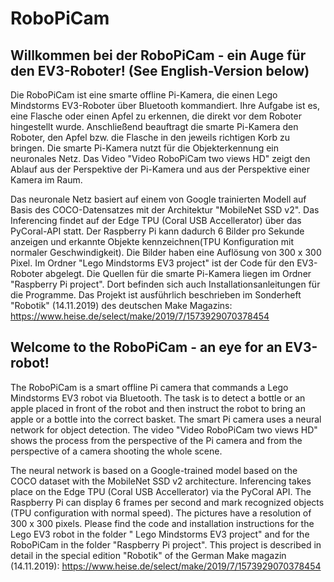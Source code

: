 # RoboPiCam

## Willkommen bei der RoboPiCam - ein Auge für den EV3-Roboter! (See English-Version below)

Die RoboPiCam ist eine smarte offline Pi-Kamera, die einen Lego Mindstorms EV3-Roboter über Bluetooth kommandiert. Ihre Aufgabe ist es, eine Flasche oder einen Apfel zu erkennen, die direkt vor dem Roboter hingestellt wurde. Anschließend beauftragt die smarte Pi-Kamera den Roboter, den Apfel bzw. die Flasche in den jeweils richtigen Korb zu bringen. Die smarte Pi-Kamera nutzt für die Objekterkennung ein neuronales Netz. Das Video "Video RoboPiCam two views HD" zeigt den Ablauf aus der Perspektive der Pi-Kamera und aus der Perspektive einer Kamera im Raum. 

Das neuronale Netz basiert auf einem von Google trainierten Modell auf Basis des COCO-Datensatzes mit der Architektur "MobileNet SSD v2". Das Inferencing findet auf der Edge TPU (Coral USB Accellerator) über das PyCoral-API statt. Der Raspberry Pi kann dadurch 6 Bilder pro Sekunde anzeigen und erkannte Objekte kennzeichnen(TPU Konfiguration mit normaler Geschwindigkeit). Die Bilder haben eine Auflösung von 300 x 300 Pixel. 
Im Ordner "Lego Mindstorms EV3 project" ist der Code für den EV3-Roboter abgelegt. Die Quellen für die smarte Pi-Kamera liegen im Ordner "Raspberry Pi project". Dort befinden sich auch Installationsanleitungen für die Programme. Das Projekt ist ausführlich beschrieben im Sonderheft "Robotik" (14.11.2019) des deutschen Make Magazins: https://www.heise.de/select/make/2019/7/1573929070378454

## Welcome to the RoboPiCam - an eye for an EV3-robot!

The RoboPiCam is a smart offline Pi camera that commands a Lego Mindstorms EV3 robot via Bluetooth. The task is to detect a bottle or an apple placed in front of the robot and then instruct the robot to bring an apple or a bottle into the correct basket. The smart Pi camera uses a neural network for object detection. The video "Video RoboPiCam two views HD" shows the process from the perspective of the Pi camera and from the perspective of a camera shooting the whole scene.

The neural network is based on a Google-trained model based on the COCO dataset with the MobileNet SSD v2 architecture. Inferencing takes place on the Edge TPU (Coral USB Accellerator) via the PyCoral API. The Raspberry Pi can display 6 frames per second and mark recognized objects (TPU configuration with normal speed). The pictures have a resolution of 300 x 300 pixels.
Please find the code and installation instructions for the Lego EV3 robot in the folder " Lego Mindstorms EV3 project" and for the RoboPiCam in the folder "Raspberry Pi project". This project is described in detail in the special edition "Robotik" of the German Make magazin (14.11.2019): https://www.heise.de/select/make/2019/7/1573929070378454
